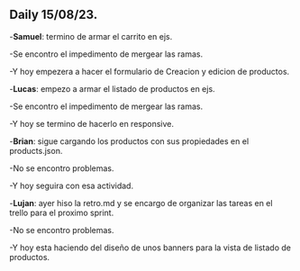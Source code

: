 ## Daily 15/08/23.

-**Samuel**: termino de armar el carrito en ejs.

-Se encontro el impedimento de mergear las ramas.

-Y hoy empezera a hacer el formulario de Creacion y edicion de productos.

-**Lucas**: empezo a armar el listado de productos en ejs.

-Se encontro el impedimento de mergear las ramas.

-Y hoy se termino de hacerlo en responsive.

-**Brian**: sigue cargando los productos con sus propiedades en el products.json.

-No se encontro problemas.

-Y hoy seguira con esa actividad.

-**Lujan**: ayer hiso la retro.md y se encargo de organizar las tareas en el trello para el proximo sprint.

-No se encontro problemas.

-Y hoy esta haciendo del diseño de unos banners para la vista de listado de productos.
